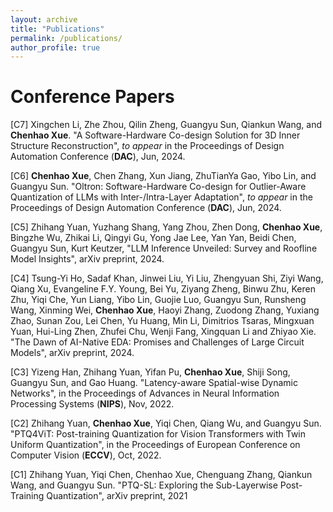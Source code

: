 ```yaml
---
layout: archive
title: "Publications"
permalink: /publications/
author_profile: true
---
```


# Conference Papers

[C7] Xingchen Li, Zhe Zhou, Qilin Zheng, Guangyu Sun, Qiankun Wang, and **Chenhao Xue**. "A Software-Hardware Co-design Solution for 3D Inner Structure Reconstruction", *to appear* in the Proceedings of Design Automation Conference (**DAC**), Jun, 2024.

[C6] **Chenhao Xue**, Chen Zhang, Xun Jiang, ZhuTianYa Gao, Yibo Lin, and Guangyu Sun. "Oltron: Software-Hardware Co-design for Outlier-Aware Quantization of LLMs with Inter-/Intra-Layer Adaptation", *to appear* in the Proceedings of Design Automation Conference (**DAC**), Jun, 2024.

[C5] Zhihang Yuan, Yuzhang Shang, Yang Zhou, Zhen Dong, **Chenhao Xue**, Bingzhe Wu, Zhikai Li, Qingyi Gu, Yong Jae Lee, Yan Yan, Beidi Chen, Guangyu Sun, Kurt Keutzer, "LLM Inference Unveiled: Survey and Roofline Model Insights", arXiv preprint, 2024.

[C4] Tsung-Yi Ho, Sadaf Khan, Jinwei Liu, Yi Liu, Zhengyuan Shi, Ziyi Wang, Qiang Xu, Evangeline F.Y. Young, Bei Yu, Ziyang Zheng, Binwu Zhu, Keren Zhu, Yiqi Che, Yun Liang, Yibo Lin, Guojie Luo, Guangyu Sun, Runsheng Wang, Xinming Wei, **Chenhao Xue**, Haoyi Zhang, Zuodong Zhang, Yuxiang Zhao, Sunan Zou, Lei Chen, Yu Huang, Min Li, Dimitrios Tsaras, Mingxuan Yuan, Hui-Ling Zhen, Zhufei Chu, Wenji Fang, Xingquan Li and Zhiyao Xie. "The Dawn of AI-Native EDA: Promises and Challenges of Large Circuit Models", arXiv preprint, 2024.

[C3] Yizeng Han, Zhihang Yuan, Yifan Pu, **Chenhao Xue**, Shiji Song, Guangyu Sun, and Gao Huang. "Latency-aware Spatial-wise Dynamic Networks", in the Proceedings of Advances in Neural Information Processing Systems (**NIPS**), Nov, 2022.

[C2] Zhihang Yuan, **Chenhao Xue**, Yiqi Chen, Qiang Wu, and Guangyu Sun. "PTQ4ViT: Post-training Quantization for Vision Transformers with Twin Uniform Quantization", in the Proceedings of European Conference on Computer Vision (**ECCV**), Oct, 2022.

[C1] Zhihang Yuan, Yiqi Chen, Chenhao Xue, Chenguang Zhang, Qiankun Wang, and Guangyu Sun. "PTQ-SL: Exploring the Sub-Layerwise Post-Training Quantization", arXiv preprint, 2021